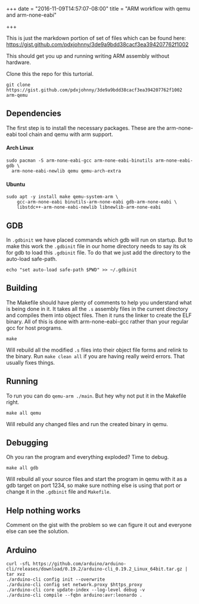+++
date = "2016-11-09T14:57:07-08:00"
title = "ARM workflow with qemu and arm-none-eabi"

+++

This is just the markdown portion of set of files which can be found here:
https://gist.github.com/pdxjohnny/3de9a9bdd38cacf3ea394207762f1002

This should get you up and running writing ARM assembly without hardware.

Clone this the repo for this turtorial.

```
git clone https://gist.github.com/pdxjohnny/3de9a9bdd38cacf3ea394207762f1002 arm-qemu
```

## Dependencies

The first step is to install the necessary packages. These are the
arm-none-eabi tool chain and qemu with arm support.

#### Arch Linux

```
sudo pacman -S arm-none-eabi-gcc arm-none-eabi-binutils arm-none-eabi-gdb \
  arm-none-eabi-newlib qemu qemu-arch-extra
```

#### Ubuntu

```
sudo apt -y install make qemu-system-arm \
    gcc-arm-none-eabi binutils-arm-none-eabi gdb-arm-none-eabi \
    libstdc++-arm-none-eabi-newlib libnewlib-arm-none-eabi
```

## GDB

In `.gdbinit` we have placed commands which gdb will run on startup. But to
make this work the `.gdbinit` file in our home directory needs to say its ok
for gdb to load this `.gdbinit` file. To do that we just add the directory to
the auto-load safe-path.

```
echo "set auto-load safe-path $PWD" >> ~/.gdbinit
```

## Building

The Makefile should have plenty of comments to help you understand what is
being done in it. It takes all the `.s` assembly files in the current directory
and compiles them into object files. Then it runs the linker to create the ELF
binary. All of this is done with arm-none-eabi-gcc rather than your regular
gcc for host programs.

```
make
```

Will rebuild all the modified `.s` files into their object file forms and
relink to the binary. Run `make clean all` if you are having really weird
errors. That usually fixes things.

## Running

To run you can do `qemu-arm ./main`. But hey why not put it in the Makefile
right.

```
make all qemu
```

Will rebuild any changed files and run the created binary in qemu.

## Debugging

Oh you ran the program and everything exploded? Time to debug.

```
make all gdb
```

Will rebuild all your source files and start the program in qemu with it as a
gdb target on port 1234, so make sure nothing else is using that port or change
it in the `.gdbinit` file and `Makefile`.

## Help nothing works

Comment on the gist with the problem so we can figure it out and everyone else
can see the solution.

## Arduino

```console
curl -sfL https://github.com/arduino/arduino-cli/releases/download/0.19.2/arduino-cli_0.19.2_Linux_64bit.tar.gz | tar xvz
./arduino-cli config init --overwrite
./arduino-cli config set network.proxy $https_proxy
./arduino-cli core update-index --log-level debug -v
./arduino-cli compile --fqbn arduino:avr:leonardo .
```

